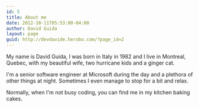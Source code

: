 ```yaml
---
id: 5
title: About me
date: 2012-10-11T05:53:00-04:00
author: David Guida
layout: page
guid: http://devdavide.herobo.com/?page_id=2
---
```

My name is David Guida, I was born in Italy in 1982 and I live in Montreal, Quebec, with my beautiful wife, two hurricane kids and a ginger cat.

I'm a senior software engineer at Microsoft during the day and a plethora of other things at night. Sometimes I even manage to stop for a bit and relax.

Normally, when I'm not busy coding, you can find me in my kitchen baking cakes.